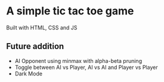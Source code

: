 # A simple tic tac toe game 
Built with HTML, CSS and JS
## Future addition
- AI Opponent using minmax with alpha-beta pruning
- Toggle between AI vs Player, AI vs AI and Player vs Player
- Dark Mode

